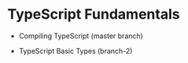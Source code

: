 # TypeScript Fundamentals

- Compiling TypeScript (master branch)

- TypeScript Basic Types (branch-2)
